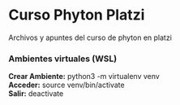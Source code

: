 # Curso Phyton Platzi
Archivos y apuntes del curso de phyton en platzi

### Ambientes virtuales (WSL)
**Crear Ambiente:** python3 -m virtualenv venv <br />
**Acceder:** source venv/bin/activate <br />
**Salir:** deactivate


